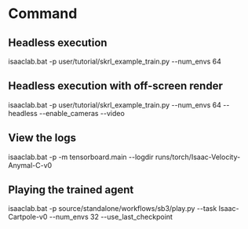 # Command
## Headless execution
isaaclab.bat -p user/tutorial/skrl_example_train.py --num_envs 64

## Headless execution with off-screen render
isaaclab.bat -p user/tutorial/skrl_example_train.py --num_envs 64 --headless --enable_cameras --video

## View the logs
isaaclab.bat -p -m tensorboard.main --logdir runs/torch/Isaac-Velocity-Anymal-C-v0

## Playing the trained agent
isaaclab.bat -p source/standalone/workflows/sb3/play.py --task Isaac-Cartpole-v0 --num_envs 32 --use_last_checkpoint